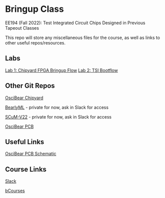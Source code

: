 # Bringup Class
EE194 (Fall 2022): Test Integrated Circuit Chips Designed in Previous Tapeout Classes 

This repo will store any miscellaneous files for the course, as well as links to other useful repos/resources.

## Labs
[Lab 1: Chipyard FPGA Bringup Flow](labs/lab1-chipyard/chipyardlab-bringup.md)
[Lab 2: TSI Bootflow](labs/lab2-tsi-flow/readme.md)

## Other Git Repos
[OsciBear Chipyard](https://github.com/ucberkeley-ee290c/chipyard-osci-bringup.git)

[BearlyML](https://github.com/ucberkeley-ee290c/sp22-chipyard-bearlyml) - private for now, ask in Slack for access

[SCuM-V22](https://github.com/ucberkeley-ee290c/sp22-chipyard-scum-v) - private for now, ask in Slack for access

[OsciBear PCB](https://github.com/ucberkeley-ee290c/OSCI-bear-pcb)

## Useful Links
[OsciBear PCB Schematic](https://drive.google.com/file/d/1LTJZ4nYAWx7QoTrBjxlKNDqR4id7Ls6m/view)

## Course Links
[Slack](https://join.slack.com/t/194bringup/shared_invite/zt-1fwo87bg1-tyiWNVvH2d1lSRYybVpHJQ)

[bCourses](https://bcourses.berkeley.edu/courses/1518323)

